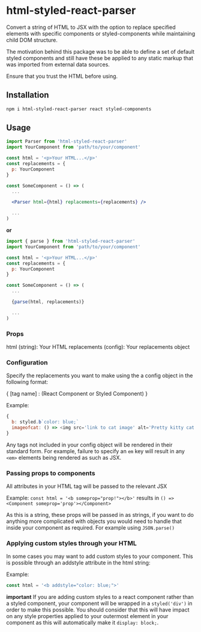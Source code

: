 # html-styled-react-parser

Convert a string of HTML to JSX with the option to replace specified elements with specific components or styled-components while maintaining child DOM structure.

The motivation behind this package was to be able to define a set of default styled components and still have these be applied to any static markup that was imported from external data sources.

Ensure that you trust the HTML before using.

## Installation

```sh
npm i html-styled-react-parser react styled-components

```

## Usage 

```jsx
import Parser from 'html-styled-react-parser'
import YourComponent from 'path/to/your/component'

const html = '<p>Your HTML...</p>'
const replacements = {
  p: YourComponent
}

const SomeComponent = () => (
  ...

  <Parser html={html} replacements={replacements} />

  ...
)
```

**or**

```jsx
import { parse } from 'html-styled-react-parser'
import YourComponent from 'path/to/your/component'

const html = '<p>Your HTML...</p>'
const replacements = {
  p: YourComponent
}

const SomeComponent = () => (
  ...

  {parse(html, replacements)}

  ...
)
```

### Props

html (string): Your HTML
replacements (config): Your replacements object

### Configuration

Specify the replacements you want to make using the a config object in the following format:

{
  [tag name] : (React Component or Styled Component)
}

Example:
```js
{
  b: styled.b`color: blue;`
  imageofcat: () => <img src='link to cat image' alt='Pretty kitty cat'>
}
```

Any tags not included in your config object will be rendered in their standard form. For example, failure to specify an `em` key will result in any `<em>` elements being rendered as such as JSX.

### Passing props to components

All attributes in your HTML tag will be passed to the relevant JSX

Example:
`const html = '<b someprop="prop!"></b>'` results in `() => <Component someprop='prop'></Component>`

As this is a string, these props will be passed in as strings, if you want to do anything more complicated with objects you would need to handle that inside your component as required. For example using `JSON.parse()`

### Applying custom styles through your HTML

In some cases you may want to add custom styles to your component. This is possible through an addstyle attribute in the html string:

Example:
```jsx
const html = '<b addstyle="color: blue;">'
```

**important**
If you are adding custom styles to a react component rather than a styled component, your component will be wrapped in a `styled('div')` in order to make this possible. You should consider that this will have impact on any style properties applied to your outermost element in your component as this will automatically make it `display: block;`.
